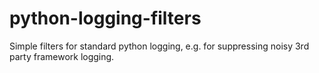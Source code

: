 # python-logging-filters
Simple filters for standard python logging, e.g. for suppressing noisy 3rd party framework logging.
